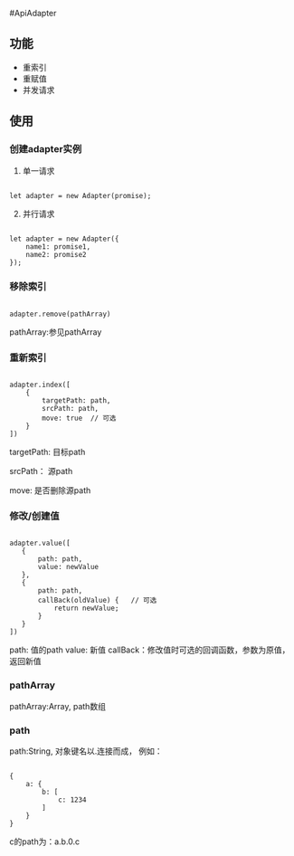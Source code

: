 #ApiAdapter

## 功能
* 重索引
* 重赋值
* 并发请求

## 使用
### 创建adapter实例

1. 单一请求

<pre><code>
let adapter = new Adapter(promise);
</code></pre>
2. 并行请求

<pre><code>
let adapter = new Adapter({
    name1: promise1,
    name2: promise2
});
</code></pre>

### 移除索引
<pre><code>
adapter.remove(pathArray)
</code></pre>
pathArray:参见pathArray

### 重新索引
<pre><code>
adapter.index([
    {
        targetPath: path,
        srcPath: path,
        move: true  // 可选
    }
])
</code></pre>

targetPath: 目标path

srcPath： 源path

move: 是否删除源path

### 修改/创建值
<pre><code>
adapter.value([
   {
       path: path,
       value: newValue
   },
   {
       path: path,
       callBack(oldValue) {   // 可选
           return newValue;
       }
   }
])
</code></pre>

path: 值的path
value: 新值
callBack：修改值时可选的回调函数，参数为原值，返回新值

### pathArray
pathArray:Array, path数组

### path
path:String, 对象键名以.连接而成， 例如：
<pre><code>
{
    a: {
        b: [
            c: 1234
        ]
    }
}
</code></pre>
c的path为：a.b.0.c